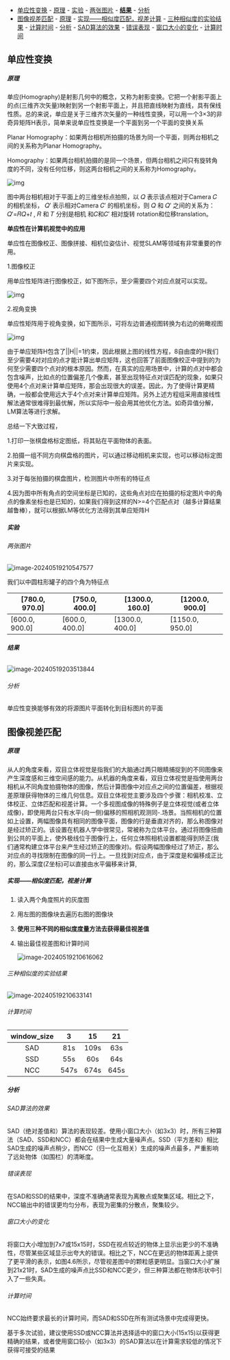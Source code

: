 
- [单应性变换](#单应性变换)
      - [原理](#原理)
      - [实验](#实验)
        - [两张图片](#两张图片)
        - [**结果**](#结果)
        - [分析](#分析)
- [图像视差匹配](#图像视差匹配)
      - [原理](#原理-1)
      - [实现——相似度匹配，视差计算](#实现相似度匹配视差计算)
        - [三种相似度的实验结果](#三种相似度的实验结果)
        - [计算时间](#计算时间)
      - [分析](#分析-1)
        - [SAD算法的效果](#sad算法的效果)
        - [错误表现](#错误表现)
        - [窗口大小的变化](#窗口大小的变化)
        - [计算时间](#计算时间-1)



## 单应性变换

##### 原理

单应(Homography)是射影几何中的概念，又称为射影变换。它把一个射影平面上的点(三维齐次矢量)映射到另一个射影平面上，并且把直线映射为直线，具有保线性质。总的来说，单应是关于三维齐次矢量的一种线性变换，可以用一个3×3的非奇异矩阵H表示，简单来说单应性变换是一个平面到另一个平面的变换关系

Planar Homography：如果两台相机所拍摄的场景为同一个平面，则两台相机之间的关系称为Planar Homography。

Homography：如果两台相机拍摄的是同一个场景，但两台相机之间只有旋转角度的不同，没有任何位移，则这两台相机之间的关系称为Homography。

![img](./assets/v2-9b76c047c917c8a05a370c314c6e775f_1440w.webp)

图中两台相机相对于平面上的三维坐标点拍照，以 𝑄 表示该点相对于Camera 𝐶 的相机坐标， 𝑄′ 表示相对Camera 𝐶′ 的相机坐标，则 𝑄 和 𝑄′ 之间的关系为： 𝑄′=𝑅𝑄+𝑡 , 𝑅 和 𝑇 分别是相机 和𝐶和𝐶′ 相对旋转 rotation和位移translation。

**单应性在计算机视觉中的应用**

单应性在图像校正、图像拼接、相机位姿估计、视觉SLAM等领域有非常重要的作用。

1.图像校正

  用单应性矩阵进行图像校正，如下图所示，至少需要四个对应点就可以实现。

![img](./assets/b1d0f9ba87a748c8a67b26ca5011f386.jpeg)

2.视角变换

  单应性矩阵用于视角变换，如下图所示，可将左边普通视图转换为右边的俯瞰视图

![img](./assets/abed0636729e45129ab1479e7486d81f-1716121295746-37.jpeg)

由于单应矩阵H包含了||H||=1约束，因此根据上图的线性方程，8自由度的H我们至少需要4对对应的点才能计算出单应矩阵，这也回答了前面图像校正中提到的为何至少需要四个点对的根本原因。然而，在真实的应用场景中，计算的点对中都会包含噪声，比如点的位置偏差几个像素，甚至出现特征点对误匹配的现象，如果只使用4个点对来计算单应矩阵，那会出现很大的误差。因此，为了使得计算更精确，一般都会使用远大于4个点对来计算单应矩阵。另外上述方程组采用直接线性解法通常很难得到最优解，所以实际中一般会用其他优化方法。如奇异值分解，LM算法等进行求解。

总结一下大致过程，

  1.打印一张棋盘格标定图纸，将其贴在平面物体的表面。

  2.拍摄一组不同方向棋盘格的图片，可以通过移动相机来实现，也可以移动标定图片来实现。

  3.对于每张拍摄的棋盘图片，检测图片中所有的特征点 

  4.因为图中所有角点的空间坐标是已知的，这些角点对应在拍摄的标定图片中的角点的像素坐标也是已知的，如果我们得到这样的N>=4个匹配点对（越多计算结果越鲁棒），就可以根据LM等优化方法得到其单应矩阵H



##### 实验

###### 两张图片

![image-20240519210547577](assets/image-20240519210547577.png)

我们以中圆柱形罐子的四个角为特征点

| [780.0, 970.0] | [750.0, 400.0] | [1300.0, 160.0] | [1200.0, 900.0] |
| -------------- | -------------- | --------------- | --------------- |
| [600.0, 900.0] | [600.0, 400.0] | [1300.0, 400.0] | [1150.0, 950.0] |

###### **结果**

![image-20240519203513844](assets/image-20240519203513844-1716122116668-40.png)

###### 分析

单应性变换能够有效的将源图片平面转化到目标图片的平面

## 图像视差匹配

##### 原理

​	从人的角度来看，双目立体视觉是指我们的大脑通过两只眼睛捕捉到的不同图像来产生深度感和三维空间感的能力。从机器的角度来看，双目立体视觉是指使用两台相机从不同角度拍摄物体的图像，然后计算图像中对应点之间的位置偏差，根据视差原理获得物体的三维几何信息。双目立体视觉主要涉及四个步骤：相机校准、立体校正、立体匹配和视差计算。一个多视图成像的特殊例子是立体视觉(或者立体成像)，即使用两台只有水平(向一侧)偏移的照相机观测同-.场景。当照相机的位置如上设置，两幅图像具有相同的图像平面，图像的行是垂直对齐的，那么称图像对是经过矫正的。该设置在机器人学中很常见，常被称为立体平台。通过将图像扭曲到公共的平面上，使外极线位于图像行上，任何立体照相机设置都能得到矫正(我们通常构建立体平台来产生经过矫正的图像对)。假设两幅图像经过了矫正，那么对应点的寻找限制在图像的同一行上。一旦找到对应点，由于深度是和偏移成正比的，那么深度(Z坐标)可以直接由水平偏移来计算,



##### 实现——相似度匹配，视差计算

1. 读入两个角度照片的灰度图

2. 用左图的图像块去遍历右图的图像块

3. **使用三种不同的相似度度量方法去获得最佳视差值**

4. 输出最佳视差图和计算时间

   

   ![image-20240519210616062](assets/image-20240519210616062.png)

###### 三种相似度的实验结果



![image-20240519210633141](assets/image-20240519210633141.png)





###### 计算时间

| window_size |  3   |  15  |  21  |
| :---------: | :--: | :--: | :--: |
|     SAD     | 81s  | 109s | 63s  |
|     SSD     | 55s  | 60s  | 64s  |
|     NCC     | 547s | 674s | 645s |



##### 分析



###### SAD算法的效果

SAD（绝对差值和）算法的表现较差。使用小窗口大小（如3x3）时，所有三种算法（SAD、SSD和NCC）都会在结果中生成大量噪声点。SSD（平方差和）相比SAD生成的噪声点稍少，而NCC（归一化互相关）生成的噪声点最多，严重影响了远处物体（如围栏）的清晰度。

###### 错误表现

在SAD和SSD的结果中，深度不准确通常表现为离散点或聚集区域。相比之下，NCC输出中的错误更均匀分布，表现为密集的分散点，聚集较少。

###### 窗口大小的变化

将窗口大小增加到7x7或15x15时，SSD在视点较近的物体上显示出更少的不准确性，尽管某些区域显示出夸大的错误。相比之下，NCC在更远的物体距离上提供了更平滑的表示，如图4.6所示，尽管视差图中的颗粒感更明显。当窗口大小扩展到21x21时，SAD生成的噪声点比SSD和NCC更少，但三种算法都在物体形状中引入了一些失真。

###### 计算时间

NCC始终要求最长的计算时间，而SAD和SSD在所有测试场景中完成得更快。



基于多次试验，建议使用SSD或NCC算法并选择适中的窗口大小(15x15)以获得更精确的结果，或者使用窗口较小（如3x3）的SAD算法以在计算需求较低的情况下获得可接受的结果